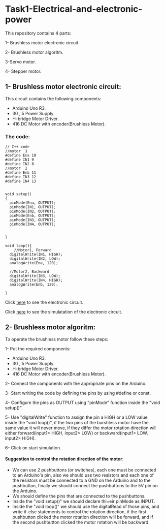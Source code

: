 # Task1-Electrical-and-electronic-power
This repository contains 4 parts:

1- Brushless motor electronic circuit

2- Brushless motor algoritm.

3-Servo motor.

4- Stepper motor.

## 1- Brushless motor electronic circuit:
This circuit contains the following components:
- Arduino Uno R3.
- 30 , 5 Power Supply.
- H-bridge Motor Driver.
- 416 DC Motor with encoder(Brushless Motor).

### The code:
```
// C++ code
//motor  1
#define Ena 10
#define IN1 9
#define IN2 8
//motor  2
#define Enb 11
#define IN3 12
#define IN4 13


void setup()
{
  pinMode(Ena, OUTPUT);
  pinMode(IN1, OUTPUT);
  pinMode(IN2, OUTPUT);
  pinMode(Enb, OUTPUT);
  pinMode(IN3, OUTPUT);
  pinMode(IN4, OUTPUT);
 
  
}

void loop(){
	//Motor1, Forward
  digitalWrite(IN1, HIGH);
  digitalWrite(IN2, LOW);
  analogWrite(Ena, 120);

  //Motor2, Backward
  digitalWrite(IN3, LOW);
  digitalWrite(IN4, HIGH);
  analogWrite(Enb, 120);

}
```
Click [here](https://github.com/farahhrs/Task1-Electrical-and-electronic-power/blob/52d6c70d2c14be73c47313031ebe186a6e11ff0b/Brushless%20motor%20electronic%20circuit.png) to see the electronic circuit.

Click [here](https://www.tinkercad.com/things/61wjgfv8Y8t-glorious-fulffy-esboo/editel) to see the simulatation of the  electronic circuit.

## 2- Brushless motor algoritm:
To operate the brushless motor follow these steps:

1- Put the required components:
- Arduino Uno R3.
- 30 , 5 Power Supply.
- H-bridge Motor Driver.
- 416 DC Motor with encoder(Brushless Motor).

2- Connect the components with the appropriate pins on the Arduino.

3- Start writing the code by defining the pins by using #define or const.

4- Configure the pins as OUTPUT using "pinMode" function inside the "void setup()".

5- Use "digitalWrite" function to assign the pin a HIGH or a LOW value inside the "void loop()", if the two pins of the burshless motor have the same value it will never move, if they differ the motor rotation direction will either forward(input1> HIGH, input2> LOW) or backward(input1> LOW, input2> HIGH).

6- Click on start simulation.

####  Suggestion to control the rotation direction of the motor:

- We can use 2 pushbuttons (or switches), each one must be connected to an Arduino's pin, also we should use two resistors and each one of the resistors must be connected to a GND on the Arduino and to the pushbutton, finally we should connect the pushbuttons to the 5V pin on the Arduino. 
- We should define the pins that are connected to the pushbuttons.
- Inside the "void setup()" we should declare thi=eir pinMode as INPUT.
- Inside the "void loop()" we should use the digitalRead of those pins, and write if-else statements to control the rotation direction, if the first pushbutton clicked the motor rotation direction will be forward, and if the second pushbutton clicked the motor rotation will be backward.

